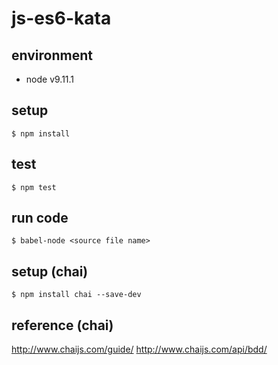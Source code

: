 # js-es6-kata

## environment

- node v9.11.1

## setup

```terminal
$ npm install
```

## test

```terminal
$ npm test
```

## run code

```terminal
$ babel-node <source file name>
```

## setup (chai)

```terminal
$ npm install chai --save-dev
```

## reference (chai)

<http://www.chaijs.com/guide/>
<http://www.chaijs.com/api/bdd/>
